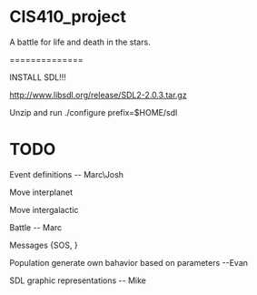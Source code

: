 CIS410_project
==============

A battle for life and death in the stars.

==============

INSTALL SDL!!!

http://www.libsdl.org/release/SDL2-2.0.3.tar.gz


Unzip and run ./configure prefix=$HOME/sdl


TODO
============================================

Event definitions -- Marc\Josh

Move interplanet

Move intergalactic

Battle -- Marc

Messages {SOS, }
  

Population generate own bahavior based on parameters --Evan


SDL graphic representations -- Mike
